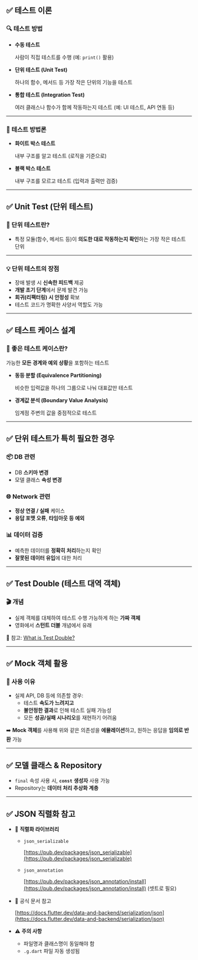 
## ✅ 테스트 이론


### 🔍 테스트 방법

- **수동 테스트**

  사람이 직접 테스트를 수행 (예: `print()` 활용)

- **단위 테스트 (Unit Test)**

  하나의 함수, 메서드 등 가장 작은 단위의 기능을 테스트

- **통합 테스트 (Integration Test)**

  여러 클래스나 함수가 함께 작동하는지 테스트 (예: UI 테스트, API 연동 등)


---


### 🔧 테스트 방법론

- **화이트 박스 테스트**

  내부 구조를 알고 테스트 (로직을 기준으로)

- **블랙 박스 테스트**

  내부 구조를 모르고 테스트 (입력과 출력만 검증)


---


## ✅ Unit Test (단위 테스트)


### 📌 단위 테스트란?

- 특정 모듈(함수, 메서드 등)이 **의도한 대로 작동하는지 확인**하는 가장 작은 테스트 단위

---


### 💡 단위 테스트의 장점

- 장애 발생 시 **신속한 피드백** 제공
- **개발 초기 단계**에서 문제 발견 가능
- **회귀(리팩터링) 시 안정성** 확보
- 테스트 코드가 명확한 사양서 역할도 가능

---


## ✅ 테스트 케이스 설계


### 🎯 좋은 테스트 케이스란?


가능한 **모든 경계와 예외 상황**을 포함하는 테스트

- **동등 분할 (Equivalence Partitioning)**

  비슷한 입력값을 하나의 그룹으로 나눠 대표값만 테스트

- **경계값 분석 (Boundary Value Analysis)**

  임계점 주변의 값을 중점적으로 테스트


---


## ✅ 단위 테스트가 특히 필요한 경우


### 📦 DB 관련

- DB **스키마 변경**
- 모델 클래스 **속성 변경**

### 🌐 Network 관련

- **정상 연결 / 실패** 케이스
- **응답 포맷 오류**, **타임아웃 등 예외**

### 📊 데이터 검증

- 예측한 데이터를 **정확히 처리**하는지 확인
- **잘못된 데이터 유입**에 대한 처리

---


## ✅ Test Double (테스트 대역 객체)


### 🎬 개념

- 실제 객체를 대체하여 테스트 수행 가능하게 하는 **가짜 객체**
- 영화에서 **스턴트 더블** 개념에서 유래

🔗 참고: [What is Test Double?](https://tecoble.techcourse.co.kr/post/2020-09-19-what-is-test-double/)


---


## ✅ Mock 객체 활용


### 📌 사용 이유

- 실제 API, DB 등에 의존할 경우:
    - 테스트 **속도가 느려지고**
    - **불안정한 결과**로 인해 테스트 실패 가능성
    - 모든 **성공/실패 시나리오**를 재현하기 어려움

➡️ **Mock 객체**를 사용해 위와 같은 의존성을 **에뮬레이션**하고, 원하는 응답을 **임의로 반환** 가능


---


## ✅ 모델 클래스 & Repository

- `final` 속성 사용 시, **`const`** **생성자** 사용 가능
- Repository는 **데이터 처리 추상화 계층**

---


## ✅ JSON 직렬화 참고

- 🔧 **직렬화 라이브러리**
    - `json_serializable`

      [https://pub.dev/packages/json_serializable](https://pub.dev/packages/json_serializable)

    - `json_annotation`

      [https://pub.dev/packages/json_annotation/install](https://pub.dev/packages/json_annotation/install) (셋트로 필요)

- 📄 공식 문서 참고

  [https://docs.flutter.dev/data-and-backend/serialization/json](https://docs.flutter.dev/data-and-backend/serialization/json)

- ⚠️ **주의 사항**
    - 파일명과 클래스명이 동일해야 함
    - `.g.dart` 파일 자동 생성됨
